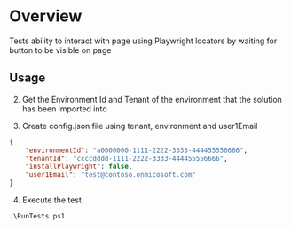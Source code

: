 # Overview

Tests ability to interact with page using Playwright locators by waiting for button to be visible on page

## Usage

2. Get the Environment Id and Tenant of the environment that the solution has been imported into

3. Create config.json file using tenant, environment and user1Email

```json
{
    "environmentId": "a0000000-1111-2222-3333-444455556666",
    "tenantId": "ccccdddd-1111-2222-3333-444455556666",
    "installPlaywright": false,
    "user1Email": "test@contoso.onmicosoft.com"
}
```

4. Execute the test

```pwsh
.\RunTests.ps1
```
